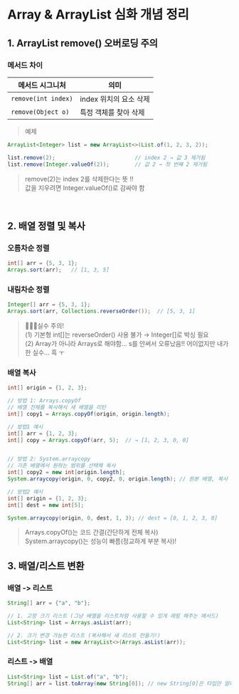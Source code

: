 # Array & ArrayList 심화 개념 정리

## 1. ArrayList remove() 오버로딩 주의

### 메서드 차이

| 메서드 시그니처         | 의미                      |
|-------------------------|---------------------------|
| `remove(int index)`     | index 위치의 요소 삭제    |
| `remove(Object o)`      | 특정 객체를 찾아 삭제     |

> 예제
```java
ArrayList<Integer> list = new ArrayList<>(List.of(1, 2, 3, 2));

list.remove(2);                         // index 2 → 값 3 제거됨
list.remove(Integer.valueOf(2));        // 값 2 → 첫 번째 2 제거됨
```

> remove(2)는 index 2를 삭제한다는 뜻 !! <br>
> 값을 지우려면 Integer.valueOf()로 감싸야 함

<br>

## 2. 배열 정렬 및 복사

### 오름차순 정렬
```java
int[] arr = {5, 3, 1};
Arrays.sort(arr);   // [1, 3, 5]
```

### 내림차순 정렬
```java
Integer[] arr = {5, 3, 1};
Arrays.sort(arr, Collections.reverseOrder());  // [5, 3, 1]
```

> 👩🏻‍💻실수 주의!<br>
> (1) 기본형 int[]는 reverseOrder() 사용 불가 → Integer[]로 박싱 필요<br>
> (2) Array가 아니라 Arrays로 해야함... s를 안써서 오류났음!! 어이없지만 내가 한 실수... 흑 ㅜ<br>

### 배열 복사
```java
int[] origin = {1, 2, 3};

// 방법 1: Arrays.copyOf
// 배열 전체를 복사해서 새 배열을 리턴
int[] copy1 = Arrays.copyOf(origin, origin.length);

// 방법1 예시
int[] arr = {1, 2, 3};
int[] copy = Arrays.copyOf(arr, 5);  // → [1, 2, 3, 0, 0]


// 방법 2: System.arraycopy
// 기존 배열에서 원하는 범위를 선택해 복사
int[] copy2 = new int[origin.length];
System.arraycopy(origin, 0, copy2, 0, origin.length); // 원본 배열, 복사 시작 인덱스, 대상 배열, 내용을 넣을 시작 인덱스, 복사할 요소의 개수

// 방법2 예시
int[] origin = {1, 2, 3};
int[] dest = new int[5];

System.arraycopy(origin, 0, dest, 1, 3); // dest = [0, 1, 2, 3, 0]

```
> Arrays.copyOf()는 코드 간결(간단하게 전체 복사)<br>
> System.arraycopy()는 성능이 빠름(정교하게 부분 복사)!

## 3. 배열/리스트 변환

### 배열 -> 리스트
```java
String[] arr = {"a", "b"};

// 1. 고정 크기 리스트 (그냥 배열을 리스트처럼 사용할 수 있게 래핑 해주는 메서드)
List<String> list = Arrays.asList(arr);

// 2. 크기 변경 가능한 리스트 (복사해서 새 리스트 만들기!)
List<String> list = new ArrayList<>(Arrays.asList(arr));
```

### 리스트 -> 배열
```java
List<String> list = List.of("a", "b");
String[] arr = list.toArray(new String[0]); // new String[0]은 타입만 알려주고, 실제 크기는 자동 조절됨
```

<br>






